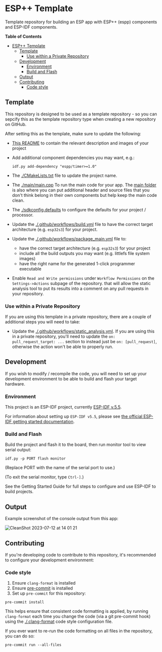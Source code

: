 # ESP++ Template

Template repository for building an ESP app with ESP++ (espp) components and
ESP-IDF components.

<!-- markdown-toc start - Don't edit this section. Run M-x markdown-toc-refresh-toc -->
**Table of Contents**

- [ESP++ Template](#esp-template)
  - [Template](#template)
    - [Use within a Private Repository](#use-within-a-private-repository)
  - [Development](#development)
    - [Environment](#environment)
    - [Build and Flash](#build-and-flash)
  - [Output](#output)
  - [Contributing](#contributing)
    - [Code style](#code-style)

<!-- markdown-toc end -->

## Template

This repository is designed to be used as a template repository - so you can
sepcify this as the template repository type when creating a new repository on
GitHub.

After setting this as the template, make sure to update the following:
- [This README](./README.md) to contain the relevant description and images of
  your project
- Add additional component dependencies you may want, e.g.:

    ```console
    idf.py add-dependency "espp/timer>=1.0"
    ```

- The [./CMakeLists.txt](./CMakeLists.txt) file to update the project name.
- The [./main/main.cpp](./main/main.cpp) To run the main code for your app. The
  [main folder](./main) is also where you can put additional header and source
  files that you don't think belong in their own components but help keep the
  main code clean.
- The [./sdkconfig.defaults](./sdkconfig.defaults) to configure the defaults for
  your project / processor.
- Update the [./.github/workflows/build.yml](./.github/workflows/build.yml) file
  to have the correct target architecture (e.g. `esp32s3`) for your project.
- Update the [./.github/workflows/package_main.yml](./.github/workflows/package_main.yml) file
  to:
  - have the correct target architecture (e.g. `esp32s3`) for your project
  - include all the build outputs you may want (e.g. littlefs file system images)
  - have the right name for the generated 1-click programmer executable
- Enable `Read and Write permissions` under `Workflow Permissions` on the
  `Settings->Actions` subpage of the repository. that will allow the static
  analysis tool to put its results into a comment on any pull requests in your
  repository.

### Use within a Private Repository

If you are using this template in a private repository, there are a couple of
additional steps you will need to take:

- Update the
  [./.github/workflows/static_analysis.yml](./.github/workflows/static_analysis.yml).
  If you are using this in a private repository, you'll need to update the `on:
  pull_request_target: ...` section to instead just be `on: [pull_request]`, otherwise
  the action won't be able to properly run.

## Development

If you wish to modify / recompile the code, you will need to set up your
development environment to be able to build and flash your target hardware.

### Environment

This project is an ESP-IDF project, currently [ESP-IDF
v.5.5](https://github.com/espressif/esp-idf).

For information about setting up `ESP-IDF v5.5`, please see [the official
ESP-IDF getting started
documentation](https://docs.espressif.com/projects/esp-idf/en/v5.5/esp32s3/get-started/index.html).

### Build and Flash

Build the project and flash it to the board, then run monitor tool to view serial output:

```
idf.py -p PORT flash monitor
```

(Replace PORT with the name of the serial port to use.)

(To exit the serial monitor, type ``Ctrl-]``.)

See the Getting Started Guide for full steps to configure and use ESP-IDF to build projects.

## Output

Example screenshot of the console output from this app:

![CleanShot 2023-07-12 at 14 01 21](https://github.com/esp-cpp/template/assets/213467/7f8abeae-121b-4679-86d8-7214a76f1b75)

## Contributing

If you're developing code to contribute to this repository, it's recommended to
configure your development environment:

### Code style

1. Ensure `clang-format` is installed
2. Ensure [pre-commit](https://pre-commit.com) is installed
3. Set up `pre-commit` for this repository:

  ``` console
  pre-commit install
  ```

This helps ensure that consistent code formatting is applied, by running
`clang-format` each time you change the code (via a git pre-commit hook) using
the [./.clang-format](./.clang-format) code style configuration file.

If you ever want to re-run the code formatting on all files in the repository,
you can do so:

``` console
pre-commit run --all-files
```
